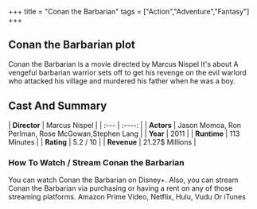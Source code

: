 +++
title = "Conan the Barbarian"
tags = ["Action","Adventure","Fantasy"]
+++
## Conan the Barbarian plot
Conan the Barbarian is a movie directed by Marcus Nispel It's about A vengeful barbarian warrior sets off to get his revenge on the evil warlord who attacked his village and murdered his father when he was a boy.
## Cast And Summary
| **Director**      | Marcus Nispel |
    | :---        |    :----:   |
    |  **Actors** | Jason Momoa, Ron Perlman, Rose McGowan,Stephen Lang |
    | **Year**   | 2011    |
    |  **Runtime** | 113 Minutes |
    |  **Rating** | 5.2 / 10 | 
    |  **Revenue** | 21.27$ Millions |
### How To Watch / Stream Conan the Barbarian
You can watch Conan the Barbarian on Disney+.
Also, you can stream Conan the Barbarian via purchasing or having a rent on any of those streaming platforms.
Amazon Prime Video, Netflix, Hulu, Vudu Or iTunes
